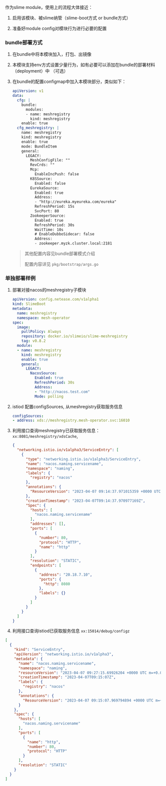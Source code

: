作为slime module，使用上的流程大体接近：

1. 启用该模块、被slime纳管（slime-boot方式 or bundle方式）

2. 准备好module config对模块行为进行必要的配置

### bundle部署方式

1. 在bundle中将本模块加入，打包、出镜像

2. 本模块支持env方式设置少量行为，如有必要可以添加在bundle的部署材料（deployment）中 （可选）

3. 在bundle的配置configmap中加入本模块部分，类似如下：

   ```yaml
   apiVersion: v1
   data:
     cfg: |
       bundle:
         modules:
         - name: meshregistry
           kind: meshregistry
       enable: true
     cfg_meshregistry: |
       name: meshregistry
       kind: meshregistry
       enable: true
       mode: BundleItem
       general:
         LEGACY:
           MeshConfigFile: ""
           RevCrds: ""
           Mcp:
             EnableIncPush: false
           K8SSource:
             Enabled: false
           EurekaSource:
             Enabled: true
             Address:
             - "http://eureka.myeureka.com/eureka"
             RefreshPeriod: 15s
             SvcPort: 80
           ZookeeperSource:
             Enabled: true
             RefreshPeriod: 30s
             WaitTime: 10s
             # EnableDubboSidecar: false
             Address:
             - zookeeper.myzk.cluster.local:2181
   ```

   > 其他配置内容见bundle部署模式介绍
   >
   > 配置内容详见 `pkg/bootstrap/args.go`

### 单独部署样例

1. 部署对接nacos的meshregistry子模块

   ```yaml
   apiVersion: config.netease.com/v1alpha1
   kind: SlimeBoot
   metadata:
     name: meshregistry
     namespace: mesh-operator
   spec:
     image:
       pullPolicy: Always
       repository: docker.io/slimeio/slime-meshregistry
       tag: v0.8.2
     module:
     - name: meshregistry
       kind: meshregistry
       enable: true
       general:
         LEGACY:
           NacosSource:
             Enabled: true
             RefreshPeriod: 30s
             Address:
             - "http://nacos.test.com"
             Mode: polling
   ```

2. istiod 配置configSources, 从meshregistry获取服务信息

   ```yaml
   configSources:
   - address: xds://meshregistry.mesh-operator.svc:16010
   ```

3. 利用接口查询meshregistry已获取服务信息：`xx:8081/meshregistry/xdsCache`,

   ```json
   {
     "networking.istio.io/v1alpha3/ServiceEntry": [
       {
         "type": "networking.istio.io/v1alpha3/ServiceEntry",
         "name": "nacos.naming.servicename",
         "namespace": "naming",
         "labels": {
           "registry": "nacos"
         },
         "annotations": {
           "ResourceVersion": "2023-04-07 09:14:37.971015359 +0000 UTC m=+246.064642097"
         },
         "creationTimestamp": "2023-04-07T09:14:37.970977169Z",
         "Spec": {
           "hosts": [
             "nacos.naming.servicename"
           ],
           "addresses": [],
           "ports": [
             {
               "number": 80,
               "protocol": "HTTP",
               "name": "http"
             }
           ],
           "resolution": "STATIC",
           "endpoints": [
             {
               "address": "20.18.7.10",
               "ports": {
                 "http": 8080
               },
               "labels": {}
             }
           ]
         }
       }
     ]
   }
   ```

4.  利用接口查询istiod已获取服务信息 `xx:15014/debug/configz `

```json
[
  {
    "kind": "ServiceEntry",
    "apiVersion": "networking.istio.io/v1alpha3",
    "metadata": {
      "name": "nacos.naming.servicename",
      "namespace": "naming",
      "resourceVersion": "2023-04-07 09:27:15.69926204 +0000 UTC m=+0.090193089",
      "creationTimestamp": "2023-04-07T09:15:07Z",
      "labels": {
        "registry": "nacos"
      },
      "annotations": {
        "ResourceVersion": "2023-04-07 09:15:07.969794894 +0000 UTC m=+276.063421634"
      }
    },
    "spec": {
      "hosts": [
        "nacos.naming.servicename"
      ],
      "ports": [
        {
          "name": "http",
          "number": 80,
          "protocol": "HTTP"
        }
      ],
      "resolution": "STATIC"
    }
  }
]
```